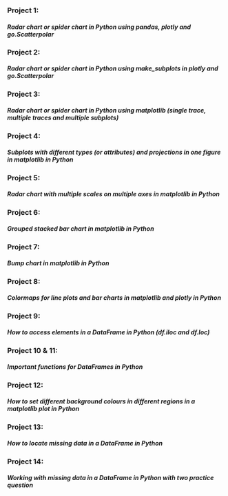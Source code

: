 ### Project 1: 
##### Radar chart or spider chart in Python using pandas, plotly and go.Scatterpolar
### Project 2: 
##### Radar chart or spider chart in Python using make_subplots in plotly and go.Scatterpolar
### Project 3: 
##### Radar chart or spider chart in Python using matplotlib (single trace, multiple traces and multiple subplots)
### Project 4: 
##### Subplots with different types (or attributes) and projections in one figure in matplotlib in Python
### Project 5: 
##### Radar chart with multiple scales on multiple axes in matplotlib in Python
### Project 6: 
##### Grouped stacked bar chart in matplotlib in Python
### Project 7: 
##### Bump chart in matplotlib in Python
### Project 8: 
##### Colormaps for line plots and bar charts in matplotlib and plotly in Python
### Project 9: 
##### How to access elements in a DataFrame in Python (df.iloc and df.loc)
### Project 10 & 11: 
##### Important functions for DataFrames in Python
### Project 12: 
##### How to set different background colours in different regions in a matplotlib plot in Python
### Project 13: 
##### How to locate missing data in a DataFrame in Python
### Project 14: 
##### Working with missing data in a DataFrame in Python with two practice question
